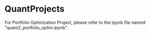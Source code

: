 # QuantProjects

For Portfolio Optimization Project, please refer to the ipynb file named "quant2_portfolio_optim.ipynb".
